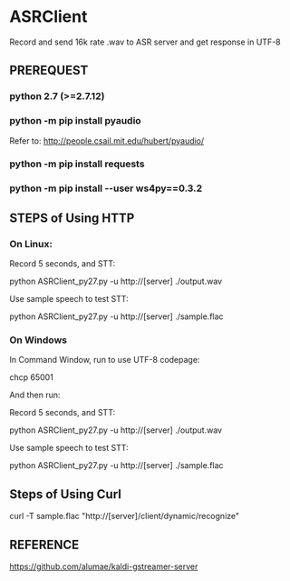 # ASRClient

Record and send 16k rate .wav to ASR server and get response in UTF-8

## PREREQUEST

### python 2.7 (>=2.7.12)

### python -m pip install pyaudio

Refer to: http://people.csail.mit.edu/hubert/pyaudio/

### python -m pip install requests

### python -m pip install --user ws4py==0.3.2

## STEPS of Using HTTP

### On Linux:

Record 5 seconds, and STT:

python ASRClient_py27.py -u http://[server] ./output.wav

Use sample speech to test STT:

python ASRClient_py27.py -u http://[server] ./sample.flac

### On Windows

In Command Window, run to use UTF-8 codepage:

chcp 65001

And then run:

Record 5 seconds, and STT:

python ASRClient_py27.py -u http://[server] ./output.wav

Use sample speech to test STT:

python ASRClient_py27.py -u http://[server] ./sample.flac

## Steps of Using Curl
curl -T sample.flac "http://[server]/client/dynamic/recognize"


## REFERENCE

https://github.com/alumae/kaldi-gstreamer-server
